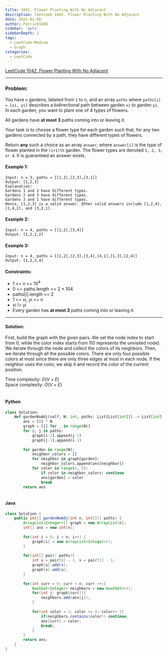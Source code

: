 ```yaml
---
title: 1042. Flower Planting With No Adjacent
description: leetcode 1042. Flower Planting With No Adjacent
date: 2021-02-08
author: PatrickSUDO
sidebar: 'auto'
sidebarDepth: 2
tags: 
  - LeetCode-Medium
  - Graph
categories:
  - LeetCode
---
```

[LeetCode 1042. Flower Planting With No Adjacent](https://leetcode.com/problems/flower-planting-with-no-adjacent/)

---
### Problem: <br/>

You have `n` gardens, labeled from `1` to n, and an array `paths` where `paths[i] = [xi, yi]` describes a bidirectional path between garden `xi` to garden `yi`. In each garden, you want to plant one of 4 types of flowers.

All gardens have **at most 3** paths coming into or leaving it.

Your task is to choose a flower type for each garden such that, for any two gardens connected by a path, they have different types of flowers.

Return **any** such a choice as an array `answer`, where `answer[i]` is the type of flower planted in the `(i+1)th` garden. The flower types are denoted `1, 2, 3, or 4`. It is guaranteed an answer exists.

#### Example 1:

    Input: n = 3, paths = [[1,2],[2,3],[3,1]]
    Output: [1,2,3]
    Explanation:
    Gardens 1 and 2 have different types.
    Gardens 2 and 3 have different types.
    Gardens 3 and 1 have different types.
    Hence, [1,2,3] is a valid answer. Other valid answers include [1,2,4], [1,4,2], and [3,2,1].

#### Example 2:

    Input: n = 4, paths = [[1,2],[3,4]]
    Output: [1,2,1,2]

#### Example 3:

    Input: n = 4, paths = [[1,2],[2,3],[3,4],[4,1],[1,3],[2,4]]
    Output: [1,2,3,4]

#### Constraints:

- 1 <= n <= 10<sup>4</sup>
- 0 <= paths.length <= 2 * 104
- paths[i].length == 2
- 1 <= xi, yi <= n
- xi != yi
- Every garden has **at most 3** paths coming into or leaving it.

---
#### Solution: </br>

First, build the graph with the given pairs. We set the node index to start from 0, while the color index starts from 1(0 represents the unvisited node). We iterate through the node and collect the colors of its neighbors. Then, we iterate through all the possible colors. There are only four possible colors at most since there are only three edges at most in each node. If the neighbor uses the color, we skip it and record the color of the current position.


Time complexity: $O(V+E)$</br>
Space complexity: $O(V+E)$ 
</br>
</br>


#### Python

```python
class Solution:
    def gardenNoAdj(self, N: int, paths: List[List[int]]) -> List[int]:
        ans = [0] * N
        graph = [[] for _ in range(N)]
        for i, j in paths:
            graph[i-1].append(j-1)
            graph[j-1].append(i-1)
        
        for garden in range(N):
            neighbor_colors = []
            for neighbor in graph[garden]:
                neighbor_colors.append(ans[neighbor])
            for color in range(1, 5):
                if color in neighbor_colors: continue
                ans[garden] = color
                break
        return ans
            
```

#### Java

```java
class Solution {
    public int[] gardenNoAdj(int n, int[][] paths) {
        ArrayList<Integer>[] graph = new ArrayList[n];
        int[] ans = new int[n];
        
        for(int i = 0; i < n; i++) {
            graph[i] = new ArrayList<Integer>();
        }
        
        for(int[] pair: paths){
            int u = pair[0] - 1, v = pair[1] - 1;
            graph[u].add(v);
            graph[v].add(u);
        }
        
        for(int curr = 0; curr < n; curr ++){
            HashSet<Integer> neighbors = new HashSet<>();
            for(int j: graph[curr]){
                neighbors.add(ans[j]);
            }
            
            for(int color = 1; color <= 4; color++ ){
                if(neighbors.contains(color)) continue;
                ans[curr] = color;
                break;
            }
        }
        return ans;
    } 
}
```

<Disqus shortname="patricksudo" />